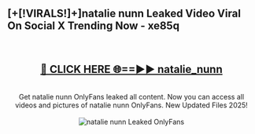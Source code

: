 <h2>[+[!VIRALS!]+]natalie nunn Leaked Video Viral On Social X Trending Now - xe85q</h2>
<br>
<div align="center">
<h2><a href="https://libra.edu.pl?natalie_nunn" rel="nofollow">🔴 CLICK HERE 🌐==►► natalie_nunn</a></h2>
<br>
Get natalie nunn OnlyFans leaked all content. Now you can access all videos and pictures of natalie nunn OnlyFans. New Updated Files 2025!
<br>
<br>
<a href="https://libra.edu.pl?natalie_nunn" rel="nofollow" data-target="animated-image.originalLink"><img src="https://i.ibb.co.com/WyWwxjT/player-gif2.gif" alt="natalie nunn Leaked OnlyFans" style="max-width: 100%; display: inline-block;" data-target="animated-image.originalImage"></a>
</div>
<br>